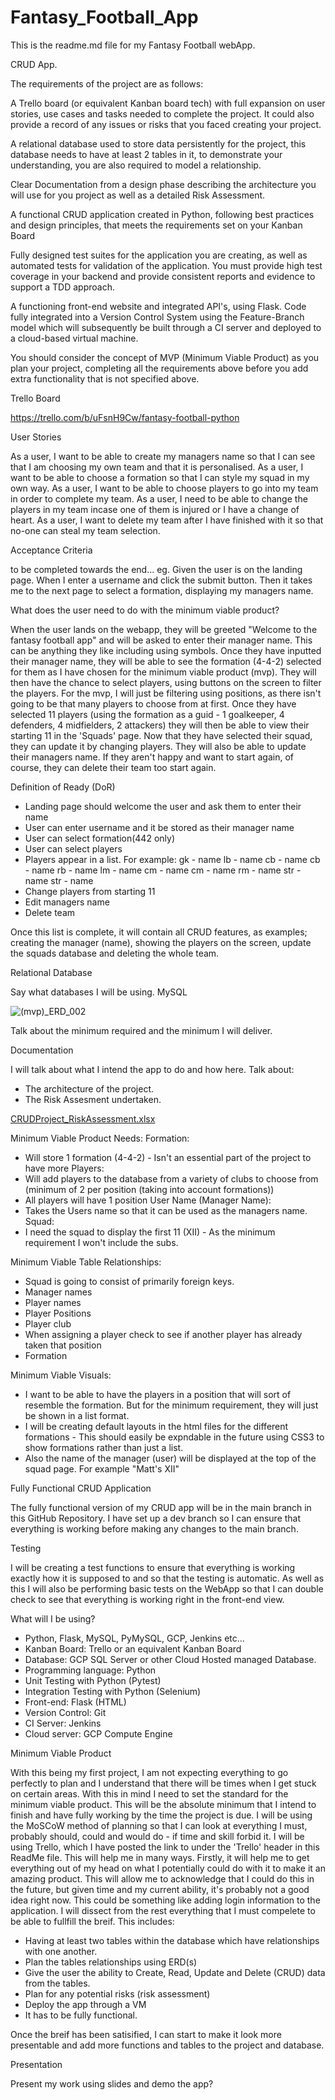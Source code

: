 # Fantasy_Football_App
This is the readme.md file for my Fantasy Football webApp.

CRUD App.

The requirements of the project are as follows:

A Trello board (or equivalent Kanban board tech) with full expansion
on user stories, use cases and tasks needed to complete the project.
It could also provide a record of any issues or risks that you faced
creating your project.

A relational database used to store data persistently for the
project, this database needs to have at least 2 tables in it, to
demonstrate your understanding, you are also required to model a
relationship.

Clear Documentation from a design phase describing the architecture
you will use for you project as well as a detailed Risk Assessment.

A functional CRUD application created in Python, following best
practices and design principles, that meets the requirements set on
your Kanban Board

Fully designed test suites for the application you are creating, as
well as automated tests for validation of the application. You must
provide high test coverage in your backend and provide consistent
reports and evidence to support a TDD approach.

A functioning front-end website and integrated API's, using Flask.
Code fully integrated into a Version Control System using the
Feature-Branch model which will subsequently be built through a CI
server and deployed to a cloud-based virtual machine.

You should consider the concept of MVP (Minimum Viable Product) as you
plan your project, completing all the requirements above before you add
extra functionality that is not specified above.


Trello Board

https://trello.com/b/uFsnH9Cw/fantasy-football-python


User Stories

As a user, I want to be able to create my managers name so that I can see that I am choosing my own team and that it is personalised.
As a user, I want to be able to choose a formation so that I can style my squad in my own way.
As a user, I want to be able to choose players to go into my team in order to complete my team.
As a user, I need to be able to change the players in my team incase one of them is injured or I have a change of heart.
As a user, I want to delete my team after I have finished with it so that no-one can steal my team selection.

Acceptance Criteria

to be completed towards the end...
eg.
Given the user is on the landing page.
When I enter a username and click the submit button.
Then it takes me to the next page to select a formation, displaying my managers name.


What does the user need to do with the minimum viable product?

When the user lands on the webapp, they will be greeted "Welcome to the fantasy football app" and will be asked to enter their manager name. This can be anything they like including using symbols.
Once they have inputted their manager name, they will be able to see the formation (4-4-2) selected for them as I have chosen for the minimum viable product (mvp). They will then have the chance to select players, using buttons on the screen to filter the players. For the mvp, I will just be filtering using positions, as there isn't going to be that many players to choose from at first.
Once they have selected 11 players (using the formation as a guid - 1 goalkeeper, 4 defenders, 4 midfielders, 2 attackers) they will then be able to view their starting 11 in the 'Squads' page. 
Now that they have selected their squad, they can update it by changing players. They will also be able to update their managers name.
If they aren't happy and want to start again, of course, they can delete their team too start again.

Definition of Ready (DoR)

- Landing page should welcome the user and ask them to enter their name
- User can enter username and it be stored as their manager name
- User can select formation(442 only)
- User can select players
- Players appear in a list. For example:
gk - name
lb - name
cb - name
cb - name
rb - name
lm - name
cm - name
cm - name
rm - name
str - name
str - name
- Change players from starting 11
- Edit managers name
- Delete team

Once this list is complete, it will contain all CRUD features, as examples; creating the manager (name), showing the players on the screen, update the squads database and deleting the whole team.


Relational Database

Say what databases I will be using.
MySQL


![(mvp)_ERD_002](https://user-images.githubusercontent.com/82821511/118515163-0a59ca00-b72d-11eb-97f9-638a48539e23.png)



Talk about the minimum required and the minimum I will deliver.


Documentation

I will talk about what I intend the app to do and how here.
Talk about:
- The architecture of the project.
- The Risk Assesment undertaken.

[CRUDProject_RiskAssessment.xlsx](https://github.com/MattColemann72/Fantasy_Football_App/files/6495308/CRUDProject_RiskAssessment.xlsx)


Minimum Viable Product Needs:
Formation:
-   Will store 1 formation (4-4-2) - Isn't an essential part of the project to have more 
Players:
-   Will add players to the database from a variety of clubs to choose from (minimum of 2 per position (taking into account formations))
-   All players will have 1 position
User Name (Manager Name):
-   Takes the Users name so that it can be used as the managers name.
Squad:
-   I need the squad to display the first 11 (XII) - As the minimum requirement I won't include the subs.

Minimum Viable Table Relationships:
- Squad is going to consist of primarily foreign keys. 
-   Manager names
-   Player names
-   Player Positions
-   Player club
-   When assigning a player check to see if another player has already taken that position
-   Formation

Minimum Viable Visuals:
- I want to be able to have the players in a position that will sort of resemble the formation. But for the minimum requirement, they will just be shown in a list format.
-   I will be creating default layouts in the html files for the different formations - This should easily be expndable in the future using CSS3 to show formations rather than just a list.
-   Also the name of the manager (user) will be displayed at the top of the squad page. For example "Matt's XII"


Fully Functional CRUD Application

The fully functional version of my CRUD app will be in the main branch in this GitHub Repository.
I have set up a dev branch so I can ensure that everything is working before making any changes to the main branch.


Testing

I will be creating a test functions to ensure that everything is working exactly how it is supposed to and so that the testing is automatic.
As well as this I will also be performing basic tests on the WebApp so that I can double check to see that everything is working right in the front-end view.


What will I be using?

- Python, Flask, MySQL, PyMySQL, GCP, Jenkins etc...
- Kanban Board: Trello or an equivalent Kanban Board
- Database: GCP SQL Server or other Cloud Hosted managed Database.
- Programming language: Python
- Unit Testing with Python (Pytest)
- Integration Testing with Python (Selenium)
- Front-end: Flask (HTML)
- Version Control: Git
- CI Server: Jenkins
- Cloud server: GCP Compute Engine


Minimum Viable Product

With this being my first project, I am not expecting everything to go perfectly to plan and I understand that there will be times when I get stuck on certain areas. With this in mind I need to set the standard for the minimum viable product. This will be the absolute minimum that I intend to finish and have fully working by the time the project is due.
I will be using the MoSCoW method of planning so that I can look at everything I must, probably should, could and would do - if time and skill forbid it. I will be using Trello, which I have posted the link to under the 'Trello' header in this ReadMe file. This will help me in many ways. Firstly, it will help me to get everything out of my head on what I potentially could do with it to make it an amazing product. This will allow me to acknowledge that I could do this in the future, but given time and my current ability, it's probably not a good idea right now. This could be something like adding login information to the application.
I will dissect from the rest everything that I must compelete to be able to fullfill the breif. This includes:
- Having at least two tables within the database which have relationships with one another.
- Plan the tables relationships using ERD(s) 
- Give the user the ability to Create, Read, Update and Delete (CRUD) data from the tables.
- Plan for any potential risks (risk assessment)
- Deploy the app through a VM
- It has to be fully functional.

Once the breif has been satisified, I can start to make it look more presentable and add more functions and tables to the project and database.


Presentation

Present my work using slides and demo the app?
